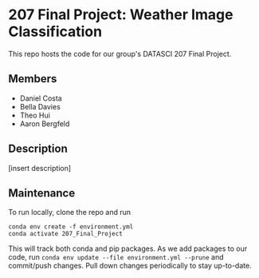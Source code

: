 # 207 Final Project: Weather Image Classification

This repo hosts the code for our group's DATASCI 207 Final Project.

## Members
- Daniel Costa
- Bella Davies
- Theo Hui
- Aaron Bergfeld

## Description

[insert description]

## Maintenance

To run locally, clone the repo and run
```
conda env create -f environment.yml
conda activate 207_Final_Project
```

This will track both conda and pip packages. As we add packages to our code, run `conda env update --file environment.yml --prune` and commit/push changes. Pull down changes periodically to stay up-to-date.


